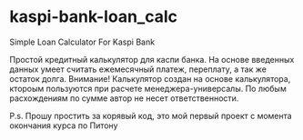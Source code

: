 # kaspi-bank-loan_calc
Simple Loan Calculator For Kaspi Bank

Простой кредитный калькулятор для каспи банка.
На основе введенных данных умеет считать ежемесячный платеж, переплату, а так же остаток долга.
Внимание! Калькулятор создан на основе калькулятора, ктороым пользуются при расчете менеджера-универсалы.
По любым расхождениям по сумме автор не несет ответственности.

P.s. Прошу простить за корявый код, это мой первый проект с момента окончания курса по Питону
